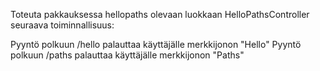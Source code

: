 Toteuta pakkauksessa hellopaths olevaan luokkaan HelloPathsController seuraava 
toiminnallisuus:

Pyyntö polkuun /hello palauttaa käyttäjälle merkkijonon "Hello"
Pyyntö polkuun /paths palauttaa käyttäjälle merkkijonon "Paths"
